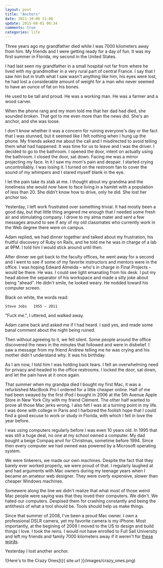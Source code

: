 ```yaml
---
layout: post
title: "Anchors"
date: 2011-10-06 11:08
update: 2015-08-01 06:34
comments: true
categories: life
---
```


Three years ago my grandfather died while I was 7000 kilometers away from him. My friends and I were getting ready for a day of fun. It was my first summer in Florida, my second in the United States.

I had last seen my grandfather in a small hospital not far from where he lived with my grandmother in a very rural part of central France. I say that I saw him but in truth what I saw wasn't anything like him, his eyes were lost, he had lost a considerable amount of weight for a man who never seemed to have an ounce of fat on his bones.

He used to be tall and proud. He was a working man. He was a farmer and a wood carver.

When the phone rang and my mom told me that her dad had died, she sounded broken. That got to me even more than the news did. She's an anchor, and she was loose.

I don't know whether it was a concern for ruining everyone's day or the fact that I was stunned, but it seemed like I felt nothing when I hung up the phone. My friends asked me about the call and I misdirected to avoid telling them what had happened. It was time for us to leave and I was the driver. I decided to go to the bathroom. I opened the door, intent on actually using the bathroom. I closed the door, sat down. Facing me was a mirror projecting my face. In it I saw my mom's pain and despair. I started crying uncontrollably. I was losing it. I turned on the restroom fan to cover the sound of my whimpers and I stared myself blank in the eye.

I let the pain take its stab at me. I thought about my grandma and the loneliness she would now have to face living in a hamlet with a population of less than 20. She didn't know how to drive, only he did. She lost her anchor too.

Yesterday, I left work frustrated over something trivial. It had mostly been a good day, but that little thing angered me enough that I needed some fresh air and stimulating company. I drove to my alma mater and sent a few messages around to see if any of my old classmates who currently work in the Web degree there were on campus.

Adam replied, we had dinner together and talked about my frustration, his fruitful discovery of Ruby on Rails, and he told me he was in charge of a lab at 9PM. I told him I would stick around until then.

After dinner we got back to the faculty offices, he went away for a second and I went to see if some of my favorite instructors and mentors were in the office. I was hoping Edward Almeida – who's in charge in Final Projects – would be there. He was. I could see light emanating from his desk. I put my head above the separator of his workspace and made a silly joke about being "ahead". He didn't smile, he looked weary. He nodded toward his computer screen.

Black on white, the words read:

    Steve Jobs   1955 – 2011

"Fuck me.", I uttered, and walked away.

Adam came back and asked me if I had heard. I said yes, and made some banal comment about the night being ruined.

Then without agreeing to it, we fell silent. Some people around the office discovered the news in the minutes that followed and were in disbelief. I saw a message from my friend Andrew telling me he was crying and his mother didn't understand why. It was his birthday.

As I am now, I told him I was holding back tears. I felt an overwhelming need for privacy and headed to the office restrooms. I locked the door, sat down, and let the pain have at it once again.

That summer when my grandpa died I bought my first Mac, it was a refurbished MacBook Pro I ordered for a little cheaper online. Half of me had been swayed by the first iPod I bought in 2006 at the 5th Avenue Apple Store in New York City with my friend Clément. The other half wanted to prove all those Mac jerks wrong. I also felt I was at a turning point in my life. I was done with college in Paris and I harbored the foolish hope that I could find a good excuse to work or study in Florida, with which I fell in love the year before.

I was using computers regularly before I was even 10 years old. In 1995 that was still a huge deal, no one at my school owned a computer. My dad bought a beige Compaq anvil for Christmas, sometime before 1994. Since then every computer we had owned was powered by a Microsoft operating system.

We were tinkerers, we made our own machines. Despite the fact that they barely ever worked properly, we were proud of that. I regularly laughed at and had arguments with Mac owners during my teenage years when I became an amateur web designer. They were overly expensive, slower than cheaper Windows machines.

Somewere along the line we didn't realize that what most of those weird Mac people were saying was that they loved their computers. We didn't. We hated our computers. Despised them for crashing constantly and being the antithesis of what a tool should be. Tools should help us make things.

Since that summer of 2008, I've been a proud Mac owner. I own a professional DSLR camera, yet my favorite camera is my iPhone. Most importantly, at the begining of 2009 I moved to the US to design and build things I love. I took the reins. I would not have enrolled to Full Sail University and left my friends and family 7000 kilometers away if it weren't for [these words](http://www.youtube.com/watch?v=D1R-jKKp3NA).

Yesterday I lost another anchor.

![Here's to the Crazy Ones]({{ site.url }}/images/crazy_ones.png)
